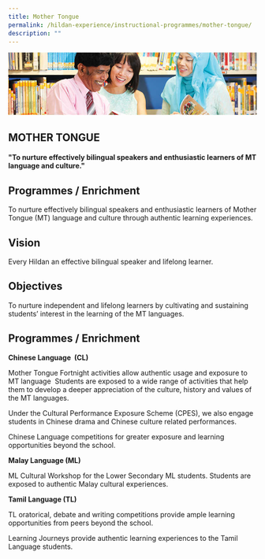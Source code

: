 ```yaml
---
title: Mother Tongue
permalink: /hildan-experience/instructional-programmes/mother-tongue/
description: ""
---
```

![](/images/Instructional%20Programmes/Mother%20Tongue%20Banner.jpg)


MOTHER TONGUE
-------------

#### "To nurture effectively bilingual speakers and enthusiastic learners of MT language and culture."



Programmes / Enrichment 
------------------------

To nurture effectively bilingual speakers and enthusiastic learners of Mother Tongue (MT) language and culture through authentic learning experiences.

Vision
------

Every Hildan an effective bilingual speaker and lifelong learner.  
  

Objectives
----------

To nurture independent and lifelong learners by cultivating and sustaining students’ interest in the learning of the MT languages.  
  

Programmes / Enrichment 
------------------------

**Chinese Language  (CL)**

  

Mother Tongue Fortnight activities allow authentic usage and exposure to MT language  Students are exposed to a wide range of activities that help them to develop a deeper appreciation of the culture, history and values of the MT languages.

  

Under the Cultural Performance Exposure Scheme (CPES), we also engage students in Chinese drama and Chinese culture related performances.

  

Chinese Language competitions for greater exposure and learning opportunities beyond the school.

  

**Malay Language (ML)** 

ML Cultural Workshop for the Lower Secondary ML students. Students are exposed to authentic Malay cultural experiences.

  

**Tamil Language (TL)**

TL oratorical, debate and writing competitions provide ample learning opportunities from peers beyond the school.

  

Learning Journeys provide authentic learning experiences to the Tamil Language students.